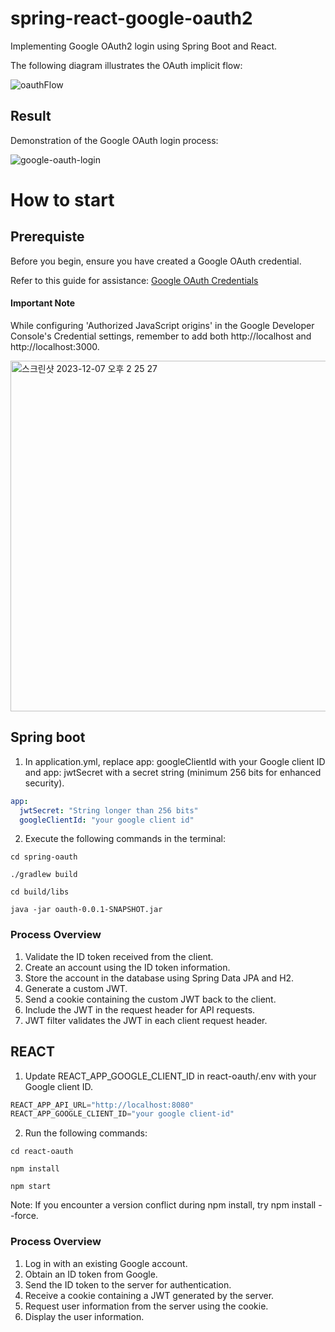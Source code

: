 # spring-react-google-oauth2

Implementing Google OAuth2 login using Spring Boot and React.

The following diagram illustrates the OAuth implicit flow:

![oauthFlow](https://user-images.githubusercontent.com/55564829/172382434-48ed0c73-dadb-4b85-ab22-19d9e1b89033.png)

## Result

Demonstration of the Google OAuth login process:


![google-oauth-login](https://user-images.githubusercontent.com/55564829/172130755-ab1dc492-0686-407a-8d64-ba9816f941a4.gif)


# How to start

## Prerequiste

Before you begin, ensure you have created a Google OAuth credential.

Refer to this guide for assistance: [Google OAuth Credentials](https://docs.retool.com/data-sources/guides/authentication/google-oauth)

#### Important Note

While configuring 'Authorized JavaScript origins' in the Google Developer Console's Credential settings, remember to add both http://localhost and http://localhost:3000.

<img width="561" alt="스크린샷 2023-12-07 오후 2 25 27" src="https://github.com/baezzys/spring-react-google-oauth2/assets/55564829/284556b1-4c70-4c65-9384-df1e6dc37893">


## Spring boot

1. In application.yml, replace app: googleClientId with your Google client ID and app: jwtSecret with a secret string (minimum 256 bits for enhanced security).

```yaml
app:
  jwtSecret: "String longer than 256 bits"
  googleClientId: "your google client id"
```

2. Execute the following commands in the terminal:
```shell
cd spring-oauth

./gradlew build

cd build/libs

java -jar oauth-0.0.1-SNAPSHOT.jar
```

### Process Overview

1. Validate the ID token received from the client.
2. Create an account using the ID token information.
3. Store the account in the database using Spring Data JPA and H2.
4. Generate a custom JWT.
5. Send a cookie containing the custom JWT back to the client.
6. Include the JWT in the request header for API requests.
7. JWT filter validates the JWT in each client request header.

## REACT

1. Update REACT_APP_GOOGLE_CLIENT_ID in react-oauth/.env with your Google client ID.

```js
REACT_APP_API_URL="http://localhost:8080"
REACT_APP_GOOGLE_CLIENT_ID="your google client-id"
```

2. Run the following commands:
```shell
cd react-oauth

npm install

npm start
```

Note: If you encounter a version conflict during npm install, try npm install --force.

### Process Overview

1. Log in with an existing Google account.
2. Obtain an ID token from Google.
3. Send the ID token to the server for authentication.
4. Receive a cookie containing a JWT generated by the server.
5. Request user information from the server using the cookie.
6. Display the user information.


